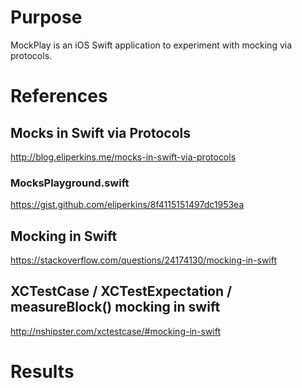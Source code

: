 # Purpose
MockPlay is an iOS Swift application to experiment with mocking via protocols.

# References

## Mocks in Swift via Protocols
http://blog.eliperkins.me/mocks-in-swift-via-protocols

### MocksPlayground.swift
https://gist.github.com/eliperkins/8f4115151497dc1953ea

## Mocking in Swift
https://stackoverflow.com/questions/24174130/mocking-in-swift

## XCTestCase / XCTestExpectation / measureBlock() mocking in swift
http://nshipster.com/xctestcase/#mocking-in-swift

# Results

